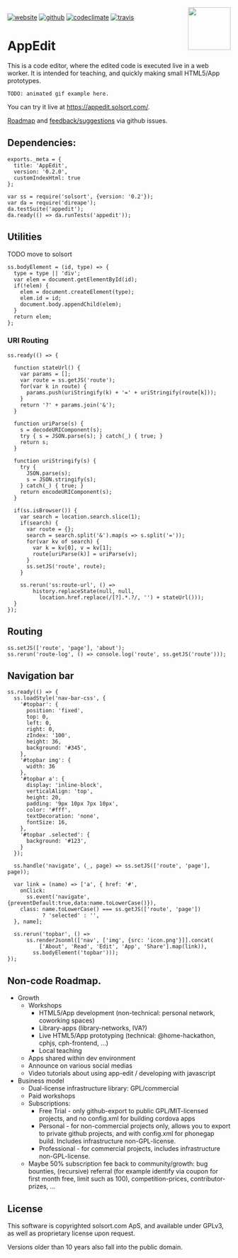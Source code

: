 <img src=https://AppEdit.solsort.com/icon.png width=96 height=96 align=right>

[![website](https://img.shields.io/badge/website-AppEdit.solsort.com-blue.svg)](https://AppEdit.solsort.com/)
[![github](https://img.shields.io/badge/github-solsort/AppEdit-blue.svg)](https://github.com/solsort/AppEdit)
[![codeclimate](https://img.shields.io/codeclimate/github/solsort/AppEdit.svg)](https://codeclimate.com/github/solsort/AppEdit)
[![travis](https://img.shields.io/travis/solsort/AppEdit.svg)](https://travis-ci.org/solsort/AppEdit)

# AppEdit

This is a code editor, where the edited code is executed live in a web worker. It is intended for teaching, and quickly making small HTML5/App prototypes.

    TODO: animated gif example here.

You can try it live at https://appedit.solsort.com/.

[Roadmap](https://github.com/solsort/AppEdit/milestones?direction=asc&sort=due_date) and [feedback/suggestions](https://github.com/solsort/AppEdit/issues/new) via github issues.

## Dependencies:
    
    exports._meta = {
      title: 'AppEdit',
      version: '0.2.0',
      customIndexHtml: true
    };
    
    var ss = require('solsort', {version: '0.2'});
    var da = require('direape');
    da.testSuite('appedit');
    da.ready(() => da.runTests('appedit'));
    
## Utilities

TODO move to solsort
    
    ss.bodyElement = (id, type) => {
      type = type || 'div';
      var elem = document.getElementById(id);
      if(!elem) {
        elem = document.createElement(type);
        elem.id = id;
        document.body.appendChild(elem);
      }
      return elem;
    };
    
### URI Routing 
    ss.ready(() => {
    
      function stateUrl() {
        var params = [];
        var route = ss.getJS('route');
        for(var k in route) {
          params.push(uriStringify(k) + '=' + uriStringify(route[k]));
        }
        return '?' + params.join('&');
      }
    
      function uriParse(s) {
        s = decodeURIComponent(s);
        try { s = JSON.parse(s); } catch(_) { true; }
        return s;
      }
    
      function uriStringify(s) {
        try {
          JSON.parse(s);
          s = JSON.stringify(s);
        } catch(_) { true; }
        return encodeURIComponent(s);
      }
    
      if(ss.isBrowser()) {
        var search = location.search.slice(1);
        if(search) {
          var route = {};
          search = search.split('&').map(s => s.split('='));
          for(var kv of search) {
            var k = kv[0], v = kv[1];
            route[uriParse(k)] = uriParse(v);
          }
          ss.setJS('route', route);
        }
    
        ss.rerun('ss:route-url', () => 
            history.replaceState(null, null, 
              location.href.replace(/[?].*.?/, '') + stateUrl()));
      }
    });
    
## Routing

    ss.setJS(['route', 'page'], 'about');
    ss.rerun('route-log', () => console.log('route', ss.getJS('route')));
    
## Navigation bar
    
    ss.ready(() => {
      ss.loadStyle('nav-bar-css', {
        '#topbar': {
          position: 'fixed',
          top: 0,
          left: 0,
          right: 0,
          zIndex: '100',
          height: 36,
          background: '#345',
        },
        '#topbar img': {
          width: 36
        },
        '#topbar a': {
          display: 'inline-block',
          verticalAlign: 'top',
          height: 20,
          padding: '9px 10px 7px 10px',
          color: '#fff',
          textDecoration: 'none',
          fontSize: 16,
        },
        '#topbar .selected': {
          background: '#123',
        }
      });
    
      ss.handle('navigate', (_, page) => ss.setJS(['route', 'page'], page));
    
      var link = (name) => ['a', { href: '#',
        onClick: 
          ss.event('navigate', {preventDefault:true,data:name.toLowerCase()}),
        class: name.toLowerCase() === ss.getJS(['route', 'page']) 
               ? 'selected' : '',
      }, name];
    
      ss.rerun('topbar', () =>
          ss.renderJsonml(['nav', ['img', {src: 'icon.png'}]].concat(
              ['About', 'Read', 'Edit', 'App', 'Share'].map(link)),
            ss.bodyElement('topbar')));
    });
    
## Non-code Roadmap.

- Growth
  - Workshops
    - HTML5/App development (non-technical: personal network, coworking spaces)
    - Library-apps (library-networks, IVA?)
    - Live HTML5/App prototyping (technical: @home-hackathon, cphjs, cph-frontend, ...)
    - Local teaching
  - Apps shared within dev environment
  - Announce on various social medias
  - Video tutorials about using app-edit / developing with javascript
- Business model
  - Dual-license infrastructure library: GPL/commercial
  - Paid workshops
  - Subscriptions:
    - Free Trial - only github-export to public GPL/MIT-licensed projects, and no config.xml for building cordova apps
    - Personal - for non-commercial projects only, allows you to export to private github projects, and with config.xml for phonegap build. Includes infrastructure non-GPL-license.
    - Professional - for commercial projects, includes infrastructure non-GPL-license.
  - Maybe 50% subscription fee back to community/growth: bug bounties, (recursive) referral (for example identify via coupon for first month free, limit such as 100), competition-prices, contributor-prizes, ...

## License

This software is copyrighted solsort.com ApS, and available under GPLv3, as well as proprietary license upon request.

Versions older than 10 years also fall into the public domain.

